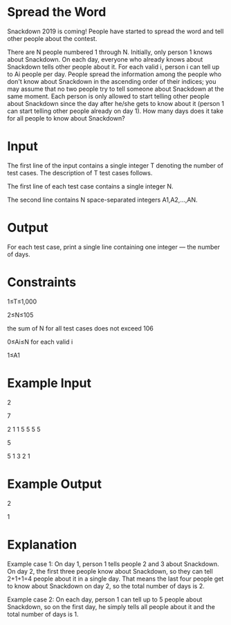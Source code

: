 # Spread the Word
Snackdown 2019 is coming! People have started to spread the word and tell other people about the contest.

There are N people numbered 1 through N. Initially, only person 1 knows about Snackdown. On each day, everyone who already knows about Snackdown tells other people about it. For each valid i, person i can tell up to Ai people per day. People spread the information among the people who don't know about Snackdown in the ascending order of their indices; you may assume that no two people try to tell someone about Snackdown at the same moment. Each person is only allowed to start telling other people about Snackdown since the day after he/she gets to know about it (person 1 can start telling other people already on day 1). How many days does it take for all people to know about Snackdown?

# Input
The first line of the input contains a single integer T denoting the number of test cases. The description of T test cases follows.

The first line of each test case contains a single integer N.

The second line contains N space-separated integers A1,A2,…,AN.

# Output
For each test case, print a single line containing one integer — the number of days.

# Constraints
1≤T≤1,000

2≤N≤105

the sum of N for all test cases does not exceed 106

0≤Ai≤N for each valid i

1≤A1

# Example Input
2

7

2 1 1 5 5 5 5

5

5 1 3 2 1

# Example Output
2

1

# Explanation
Example case 1: On day 1, person 1 tells people 2 and 3 about Snackdown. On day 2, the first three people know about Snackdown, so they can tell 2+1+1=4 people about it in a single day. That means the last four people get to know about Snackdown on day 2, so the total number of days is 2.

Example case 2: On each day, person 1 can tell up to 5 people about Snackdown, so on the first day, he simply tells all people about it and the total number of days is 1.
